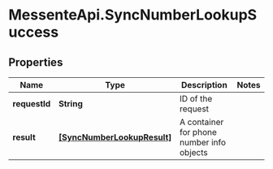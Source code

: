 # MessenteApi.SyncNumberLookupSuccess

## Properties
Name | Type | Description | Notes
------------ | ------------- | ------------- | -------------
**requestId** | **String** | ID of the request | 
**result** | [**[SyncNumberLookupResult]**](SyncNumberLookupResult.md) | A container for phone number info objects | 


